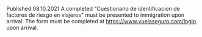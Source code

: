 Published 08.10.2021
A completed "Cuestionario de identificacion de factores de riesgo en viajeros" must be presented to immigration upon arrival. The form must be completed at <a href="https://www.vuelaseguro.com/login">https://www.vuelaseguro.com/login</a> upon arrival.